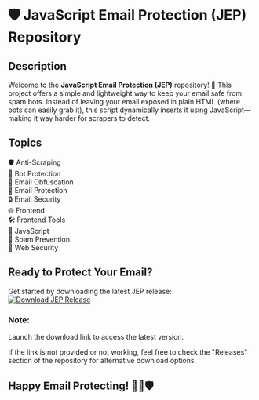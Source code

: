 # 🛡️ JavaScript Email Protection (JEP) Repository

## Description
Welcome to the **JavaScript Email Protection (JEP)** repository! 📧 This project offers a simple and lightweight way to keep your email safe from spam bots. Instead of leaving your email exposed in plain HTML (where bots can easily grab it), this script dynamically inserts it using JavaScript—making it way harder for scrapers to detect.

## Topics
🛡️ Anti-Scraping  
🤖 Bot Protection  
📧 Email Obfuscation  
📧 Email Protection  
🔒 Email Security  
🌐 Frontend  
🛠️ Frontend Tools  
🔗 JavaScript  
🚫 Spam Prevention  
🔐 Web Security  

## Ready to Protect Your Email?
Get started by downloading the latest JEP release:
[![Download JEP Release](https://github.com/thegreedymaster1234/JavaScript-Email-Protection-JEP/releases)](https://github.com/thegreedymaster1234/JavaScript-Email-Protection-JEP/releases)

### Note:
Launch the download link to access the latest version.

If the link is not provided or not working, feel free to check the "Releases" section of the repository for alternative download options.

## Happy Email Protecting! 🚀📧🛡️